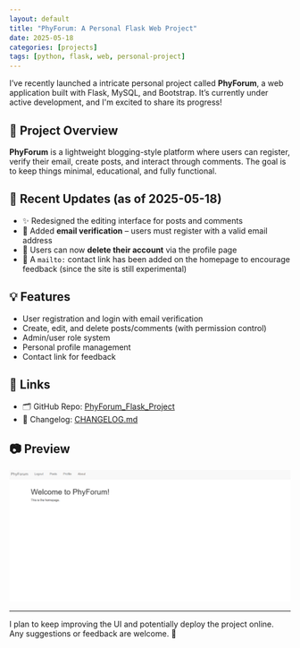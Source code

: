 ```yaml
---
layout: default
title: "PhyForum: A Personal Flask Web Project"
date: 2025-05-18
categories: [projects]
tags: [python, flask, web, personal-project]
---
```


I’ve recently launched a intricate personal project called **PhyForum**, a web application built with Flask, MySQL, and Bootstrap. It’s currently under active development, and I'm excited to share its progress!

## 🚀 Project Overview

**PhyForum** is a lightweight blogging-style platform where users can register, verify their email, create posts, and interact through comments. The goal is to keep things minimal, educational, and fully functional.

## 🔧 Recent Updates (as of 2025-05-18)

- ✨ Redesigned the editing interface for posts and comments
- 🔐 Added **email verification** – users must register with a valid email address
- 🧼 Users can now **delete their account** via the profile page
- 📮 A `mailto:` contact link has been added on the homepage to encourage feedback (since the site is still experimental)

## 💡 Features

- User registration and login with email verification
- Create, edit, and delete posts/comments (with permission control)
- Admin/user role system
- Personal profile management
- Contact link for feedback

## 🔗 Links

- 🗂 GitHub Repo: [PhyForum_Flask_Project](https://github.com/stur007/PhyForum_Flask_Project)
- 📄 Changelog: [CHANGELOG.md](https://github.com/stur007/PhyForum_Flask_Project/blob/main/CHANGELOG.md)

## 📷 Preview

![homepage](https://raw.githubusercontent.com/stur007/img/main/img/202505181852935.png)

---

I plan to keep improving the UI and potentially deploy the project online.  
Any suggestions or feedback are welcome. 🙌

